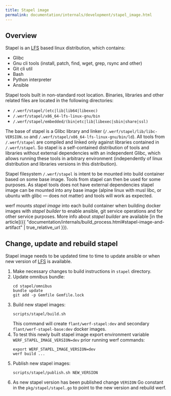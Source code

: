 ```yaml
---
title: Stapel image
permalink: documentation/internals/development/stapel_image.html
---
```


## Overview

Stapel is an [LFS](http://www.linuxfromscratch.org/lfs/view/stable) based linux distribution, which contains:

 * Glibc
 * Gnu cli tools (install, patch, find, wget, grep, rsync and other)
 * Git cli util
 * Bash
 * Python interpreter
 * Ansible

Stapel tools built in non-standard root location. Binaries, libraries and other related files are located in the following directories:

 * `/.werf/stapel/(etc|lib|lib64|libexec)`
 * `/.werf/stapel/x86_64-lfs-linux-gnu/bin`
 * `/.werf/stapel/embedded/(bin|etc|lib|libexec|sbin|share|ssl)`

The base of stapel is a Glibc library and linker (`/.werf/stapel/lib/libc-VERSION.so` and `/.werf/stapel/x86_64-lfs-linux-gnu/bin/ld`). All tools from `/.werf/stapel` are compiled and linked only against libraries contained in `/.werf/stapel`. So stapel is a self-contained distribution of tools and libraries without external dependencies with an independent Glibc, which allows running these tools in arbitrary environment (independently of linux distribution and libraries versions in this distribution).

Stapel filesystem `/.werf/stapel` is intent to be mounted into build container based on some base image. Tools from stapel can then be used for some purposes. As stapel tools does not have external dependencies stapel image can be mounted into any base image (alpine linux with musl libc, or ubuntu with glibc — does not matter) and tools will work as expected.

werf mounts _stapel image_ into each build container when building docker images with _stapel builder_ to enable ansible, git service operations and for other service purposes. More info about _stapel builder_ are available [in the article]({{ "documentation/internals/build_process.html#stapel-image-and-artifact" | true_relative_url }}).

## Change, update and rebuild stapel

Stapel image needs to be updated time to time to update ansible or when new version of [LFS](http://www.linuxfromscratch.org/lfs/view/stable) is available.

1.  Make necessary changes to build instructions in `stapel` directory.
2.  Update omnibus bundle:
    ```shell
    cd stapel/omnibus
    bundle update
    git add -p Gemfile Gemfile.lock
    ```
3.  Build new stapel images:
    ```shell
    scripts/stapel/build.sh
    ```
    This command will create `flant/werf-stapel:dev` and secondary `flant/werf-stapel-base:dev` docker images.
4.  To test this newly built stapel image export environment variable `WERF_STAPEL_IMAGE_VERSION=dev` prior running werf commands:
    ```shell
    export WERF_STAPEL_IMAGE_VERSION=dev
    werf build ...
    ```
5.  Publish new stapel images:
    ```shell
    scripts/stapel/publish.sh NEW_VERSION
    ```
6.  As new stapel version has been published change `VERSION` Go constant in the `pkg/stapel/stapel.go` to point to the new version and rebuild werf.
